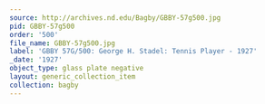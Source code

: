 ```yaml
---
source: http://archives.nd.edu/Bagby/GBBY-57g500.jpg
pid: GBBY-57g500
order: '500'
file_name: GBBY-57g500.jpg
label: 'GBBY 57G/500: George H. Stadel: Tennis Player - 1927'
_date: '1927'
object_type: glass plate negative
layout: generic_collection_item
collection: bagby
---
```

